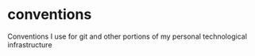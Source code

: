 # conventions
Conventions I use for git and other portions of my personal technological infrastructure

